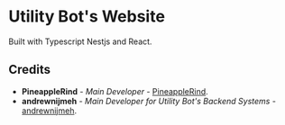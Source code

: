 # Utility Bot's Website

Built with Typescript Nestjs and React.

## Credits
* **PineappleRind** - *Main Developer* - [PineappleRind](https://github.com/PineappleRind).
* **andrewnijmeh** - *Main Developer for Utility Bot's Backend Systems* - [andrewnijmeh](https://github.com/andrewnijmeh).

